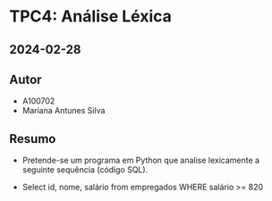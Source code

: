 # TPC4: Análise Léxica
## 2024-02-28

## Autor

- A100702
- Mariana Antunes Silva

## Resumo

- Pretende-se um programa em Python que analise lexicamente a seguinte sequência (código SQL).

- Select id, nome, salário from empregados WHERE salário >= 820